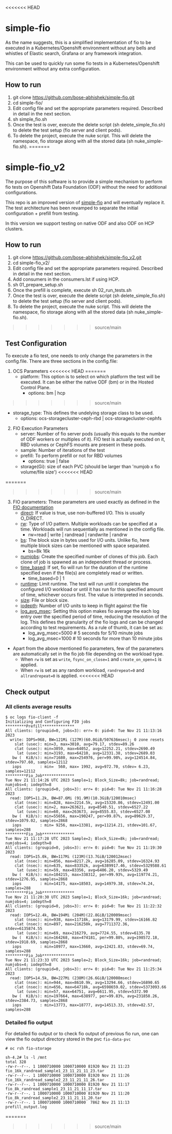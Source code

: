<<<<<<< HEAD
# simple-fio
As the name suggests, this is a simplified implementation of fio to be executed in a Kubernetes/Openshift environment without any bells and whistles of Elastic search, Grafana or any framework integration. 

This can be used to quickly run some fio tests in a Kubernetes/Openshift environment without any extra configuration. 

## How to run
1. git clone https://github.com/bose-abhishek/simple-fio.git
2. cd simple-fio/
3. Edit config file and set the appropriate parameters required. Described in detail in the next section.
4. sh simple_fio.sh
5. Once the test is over, execute the delete script (sh delete_simple_fio.sh) to delete the test setup (fio server and client pods).
6. To delete the project, execute the nuke script. This will delete the namespace, fio storage along with all the stored data (sh nuke_simple-fio.sh). 
=======
# simple-fio_v2
The purpose of this software is to provide a simple mechanism to perform fio tests on Openshift Data Foundation (ODF) without the need for additional configurations.

This repo is an improved version of [simple-fio](https://github.com/bose-abhishek/simple-fio) and will eventually replace it. The test architecture has been revamped to separate the initial configuration + prefill from testing.

In this version we support testing on native ODF and also ODF on HCP clusters.

## How to run
1. git clone https://github.com/bose-abhishek/simple-fio_v2.git
2. cd simple-fio_v2/
3. Edit config file and set the appropriate parameters required. Described in detail in the next section.
4. Add consumers in the consumers.lst if using HCP.
5. sh 01_prepare_setup.sh
6. Once the prefill is complete, execute sh 02_run_tests.sh
7. Once the test is over, execute the delete script (sh delete_simple_fio.sh) to delete the test setup (fio server and client pods).
8. To delete the project, execute the nuke script. This will delete the namespace, fio storage along with all the stored data (sh nuke_simple-fio.sh). 
>>>>>>> source/main

## Test Configuration
To execute a fio test, one needs to only change the parameters in the config.file.
There are three sections in the config.file:
1. OCS Parameters
<<<<<<< HEAD
=======
   - platform: This option is to select on which platform the test will be executed. It can be either the native ODF (bm) or in the Hosted Control Plane.
     * options: bm | hcp
>>>>>>> source/main
   - storage_type: This defines the undelying storage class to be used.
     * options: ocs-storagecluster-ceph-rbd | ocs-storagecluster-cephfs

2. FIO Execution Parameters
   - server: Number of fio server pods (usually this equals to the number of ODF workers or multiples of it). FIO test is actually executed on it, RBD volumes or CephFS mounts are present in these pods.
   - sample: Number of iterations of the test
   - prefill: To perform prefill or not for RBD volumes
     * options: true | false
   - storage(Gi): size of each PVC (should be larger than 'numjob x fio volume/file size')
<<<<<<< HEAD

=======
  
>>>>>>> source/main
3. FIO parameters: These parameters are used exactly as defined in the [FIO documentation](https://fio.readthedocs.io/en/latest/fio_doc.html)
   - [direct](https://fio.readthedocs.io/en/latest/fio_doc.html#cmdoption-arg-direct): If value is true, use non-buffered I/O. This is usually O_DIRECT.
   - [rw](https://fio.readthedocs.io/en/latest/fio_doc.html#cmdoption-arg-readwrite): Type of I/O pattern. Multiple workloads can be specified at a time. Workloads will run sequentially as mentioned in the config file.
     * rw=read | write | randread | randwrite | randrw
   - [bs](https://fio.readthedocs.io/en/latest/fio_doc.html#block-size): The block size in bytes used for I/O units. Unlike fio, here multiple block sizes can be mentioned with space separated.
     * bs=8k 16k
   - [numjobs](https://fio.readthedocs.io/en/latest/fio_doc.html#cmdoption-arg-numjobs): Create the specified number of clones of this job. Each clone of job is spawned as an independent thread or process.
   - [time_based](https://fio.readthedocs.io/en/latest/fio_doc.html#cmdoption-arg-time-based): If set, fio will run for the duration of the runtime specified even if the file(s) are completely read or written. 
     * time_based=0 | 1
   - [runtime](https://fio.readthedocs.io/en/latest/fio_doc.html#cmdoption-arg-runtime): Limit runtime. The test will run until it completes the configured I/O workload or until it has run for this specified amount of time, whichever occurs first. The value is interpreted in seconds.
   - [size](https://fio.readthedocs.io/en/latest/fio_doc.html#cmdoption-arg-size): File or block size.
   - [iodepth](https://fio.readthedocs.io/en/latest/fio_doc.html#cmdoption-arg-iodepth): Number of I/O units to keep in flight against the file
   - [log_avg_msec](https://fio.readthedocs.io/en/latest/fio_doc.html#cmdoption-arg-log-avg-msec): Setting this option makes fio average the each log entry over the specified period of time, reducing the resolution of the log. This defines the granularity of the fio logs and can be changed according to test requirements. As a rule of thumb, it can be set as:
      * log_avg_msec=5000 # 5 seconds for 5/10 minute jobs
      * log_avg_msec=1000 # 10 seconds for more than 10 minute jobs

* Apart from the above mentioned fio parameters, few of the parameters are automatically set in the fio job file depending on the workload type.
    * When `rw` is set as `write`, `fsync_on_close=1` and `create_on_open=1` is applied.
    * When `rw` is set as any random workload, `randrepeat=0` and `allrandrepeat=0` is applied.
<<<<<<< HEAD
  
## Check output

### All clients average results 
```
$ oc logs fio-client -f
Initializing and Configuring FIO jobs
*********Prefill**************
All clients: (groupid=0, jobs=3): err= 0: pid=0: Tue Nov 21 11:13:16 2023
  write: IOPS=968, BW=121Mi (127M)(60.0GiB/507636msec); 0 zone resets
    slat (usec): min=3, max=3010, avg=79.17, stdev=89.26
    clat (usec): min=3059, max=64052, avg=12252.21, stdev=2690.49
     lat (usec): min=3193, max=64210, avg=12331.38, stdev=2689.03
   bw (  KiB/s): min=71680, max=254976, per=99.98%, avg=124514.84, stdev=797.60, samples=12112
   iops        : min=  560, max= 1992, avg=972.70, stdev= 6.23, samples=12112
*********Fio_Job**************
Tue Nov 21 11:14:26 UTC 2023 Sample=1; Block_Size=8k; job=randread; numjobs=4; iodepth=8
All clients: (groupid=0, jobs=3): err= 0: pid=0: Tue Nov 21 11:16:28 2023
  read: IOPS=11.2k, BW=87.6Mi (91.9M)(10.3GiB/120010msec)
    slat (nsec): min=828, max=2214.5k, avg=15320.86, stdev=12491.00
    clat (usec): min=2, max=263621, avg=8540.51, stdev=6527.22
     lat (usec): min=60, max=263673, avg=8555.83, stdev=6527.08
   bw (  KiB/s): min=55656, max=190247, per=99.87%, avg=89629.37, stdev=1079.02, samples=2868
   iops        : min= 9256, max=13381, avg=11214.21, stdev=101.67, samples=288
*********Fio_Job**************
Tue Nov 21 11:17:28 UTC 2023 Sample=2; Block_Size=8k; job=randread; numjobs=4; iodepth=8
All clients: (groupid=0, jobs=3): err= 0: pid=0: Tue Nov 21 11:19:30 2023
  read: IOPS=15.0k, BW=117Mi (123M)(13.7GiB/120012msec)
    slat (nsec): min=856, max=8217.2k, avg=16285.09, stdev=16324.93
    clat (nsec): min=635, max=83352k, avg=6389917.46, stdev=5329588.61
     lat (usec): min=59, max=83356, avg=6406.20, stdev=5329.49
   bw (  KiB/s): min=104215, max=338312, per=99.93%, avg=119774.21, stdev=1276.95, samples=2868
   iops        : min=14175, max=18503, avg=14979.38, stdev=74.24, samples=288
*********Fio_Job**************
Tue Nov 21 11:20:30 UTC 2023 Sample=1; Block_Size=16k; job=randread; numjobs=4; iodepth=8
All clients: (groupid=0, jobs=3): err= 0: pid=0: Tue Nov 21 11:22:32 2023
  read: IOPS=12.4k, BW=194Mi (204M)(22.8GiB/120009msec)
    slat (nsec): min=938, max=11718k, avg=13179.99, stdev=16166.82
    clat (nsec): min=897, max=216250k, avg=7711372.36, stdev=6135874.55
     lat (usec): min=69, max=216279, avg=7724.55, stdev=6135.78
   bw (  KiB/s): min=164268, max=474181, per=99.88%, avg=198572.18, stdev=1918.69, samples=2868
   iops        : min=10977, max=13660, avg=12421.83, stdev=69.74, samples=288
*********Fio_Job**************
Tue Nov 21 11:23:33 UTC 2023 Sample=2; Block_Size=16k; job=randread; numjobs=4; iodepth=8
All clients: (groupid=0, jobs=3): err= 0: pid=0: Tue Nov 21 11:25:34 2023
  read: IOPS=14.5k, BW=227Mi (238M)(26.6GiB/120008msec)
    slat (nsec): min=944, max=8610.9k, avg=13294.66, stdev=16890.65
    clat (nsec): min=656, max=64718k, avg=6598659.02, stdev=5373093.66
     lat (usec): min=57, max=64751, avg=6611.95, stdev=5372.90
   bw (  KiB/s): min=197664, max=638977, per=99.83%, avg=231858.26, stdev=2384.73, samples=2868
   iops        : min=13773, max=18777, avg=14513.33, stdev=82.57, samples=288
```

### Detailed fio output
For detailed fio output or to check fio output of previous fio run, one can view the fio output directory stored in the pvc `fio-data-pvc`
```
# oc rsh fio-storage

sh-4.2# ls -l /mnt
total 328
-rw-r--r--. 1 1000710000 1000710000 81920 Nov 21 11:23 fio_16k_randread_sample1_23_11_21_11_23.tar
-rw-r--r--. 1 1000710000 1000710000 81920 Nov 21 11:26 fio_16k_randread_sample2_23_11_21_11_26.tar
-rw-r--r--. 1 1000710000 1000710000 81920 Nov 21 11:17 fio_8k_randread_sample1_23_11_21_11_17.tar
-rw-r--r--. 1 1000710000 1000710000 81920 Nov 21 11:20 fio_8k_randread_sample2_23_11_21_11_20.tar
-rw-r--r--. 1 1000710000 1000710000  7862 Nov 21 11:13 prefill_output.log
```
=======
>>>>>>> source/main
